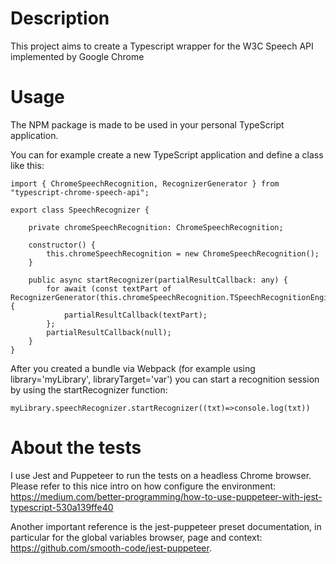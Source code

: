 # Description
This project aims to create a Typescript wrapper for the W3C Speech API implemented by Google Chrome

# Usage
The NPM package is made to be used in your personal TypeScript application.

You can for example create a new TypeScript application and define a class like this:

```
import { ChromeSpeechRecognition, RecognizerGenerator } from "typescript-chrome-speech-api";

export class SpeechRecognizer {

    private chromeSpeechRecognition: ChromeSpeechRecognition;

    constructor() {
        this.chromeSpeechRecognition = new ChromeSpeechRecognition();
    }

    public async startRecognizer(partialResultCallback: any) {
        for await (const textPart of RecognizerGenerator(this.chromeSpeechRecognition.TSpeechRecognitionEngine)) {
            partialResultCallback(textPart);
        };
        partialResultCallback(null);
    }
}
```

After you created a bundle via Webpack (for example using library='myLibrary', libraryTarget='var') you can start a recognition session 
by using the startRecognizer function:

```
myLibrary.speechRecognizer.startRecognizer((txt)=>console.log(txt))
```

# About the tests
I use Jest and Puppeteer to run the tests on a headless Chrome browser.
Please refer to this nice intro on how configure the environment: https://medium.com/better-programming/how-to-use-puppeteer-with-jest-typescript-530a139ffe40

Another important reference is the jest-puppeteer preset documentation, in particular for the global variables browser, page and context: 
https://github.com/smooth-code/jest-puppeteer.